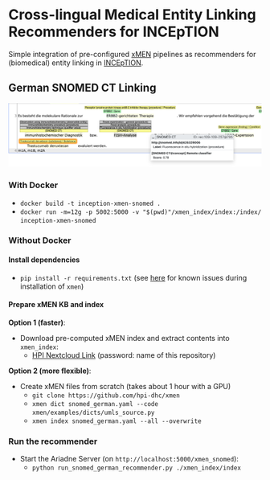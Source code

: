 # Cross-lingual Medical Entity Linking Recommenders for INCEpTION

Simple integration of pre-configured [xMEN](https://github.com/hpi-dhc/xmen) pipelines as recommenders for (biomedical) entity linking in [INCEpTION](https://github.com/inception-project/inception).

## German SNOMED CT Linking

![External Recommender](assets/recommender.png)

### With Docker

- `docker build -t inception-xmen-snomed .`
- `docker run -m=12g -p 5002:5000 -v "$(pwd)"/xmen_index/index:/index/ inception-xmen-snomed`

### Without Docker

#### Install dependencies

- `pip install -r requirements.txt` (see [here](https://github.com/hpi-dhc/xmen/issues/37) for known issues during installation of `xmen`)

#### Prepare xMEN KB and index

**Option 1 (faster)**:
- Download pre-computed xMEN index and extract contents into `xmen_index`:
    - [HPI Nextcloud Link](https://nextcloud.hpi.de/s/LQM7s5oWGnoHRJ6) (password: name of this repository)

**Option 2 (more flexible)**: 
- Create xMEN files from scratch (takes about 1 hour with a GPU)
    - `git clone https://github.com/hpi-dhc/xmen`
    - `xmen dict snomed_german.yaml --code xmen/examples/dicts/umls_source.py`
    - `xmen index snomed_german.yaml --all --overwrite`


### Run the recommender

- Start the Ariadne Server (on `http://localhost:5000/xmen_snomed`):
    - `python run_snomed_german_recommender.py ./xmen_index/index`
